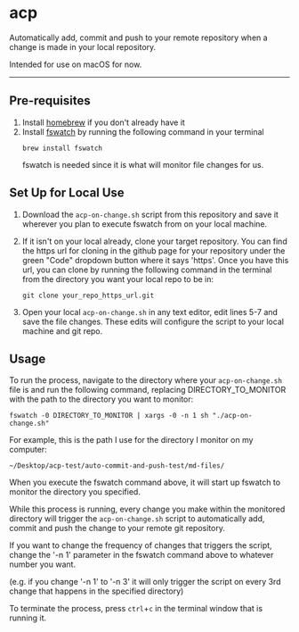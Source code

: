 # acp

Automatically add, commit and push to your remote repository when a change is made in your local repository.

Intended for use on macOS for now.

---

## Pre-requisites

1. Install [homebrew](https://brew.sh) if you don't already have it
2. Install [fswatch](https://github.com/emcrisostomo/fswatch) by running the following command in your terminal
   ```
   brew install fswatch
   ```
   fswatch is needed since it is what will monitor file changes for us.

## Set Up for Local Use

1. Download the `acp-on-change.sh` script from this repository and save it wherever you plan to execute fswatch from on your local machine.

2. If it isn't on your local already, clone your target repository. You can find the https url for cloning in the github page for your repository under the green "Code" dropdown button where it says 'https'. Once you have this url, you can clone by running the following command in the terminal from the directory you want your local repo to be in:

   ```
   git clone your_repo_https_url.git
   ```

3. Open your local `acp-on-change.sh` in any text editor, edit lines 5-7 and save the file changes. These edits will configure the script to your local machine and git repo.

## Usage

To run the process, navigate to the directory where your `acp-on-change.sh` file is and run the following command, replacing DIRECTORY_TO_MONITOR with the path to the directory you want to monitor:

```
fswatch -0 DIRECTORY_TO_MONITOR | xargs -0 -n 1 sh "./acp-on-change.sh"
```

For example, this is the path I use for the directory I monitor on my computer:

    ~/Desktop/acp-test/auto-commit-and-push-test/md-files/

When you execute the fswatch command above, it will start up fswatch to monitor the directory you specified.

While this process is running, every change you make within the monitored directory will trigger the `acp-on-change.sh` script to automatically add, commit and push the change to your remote git repository.

If you want to change the frequency of changes that triggers the script, change the '-n 1' parameter in the fswatch command above to whatever number you want.

(e.g. if you change '-n 1' to '-n 3' it will only trigger the script on every 3rd change that happens in the specified directory)

To terminate the process, press `ctrl`+`c` in the terminal window that is running it.

